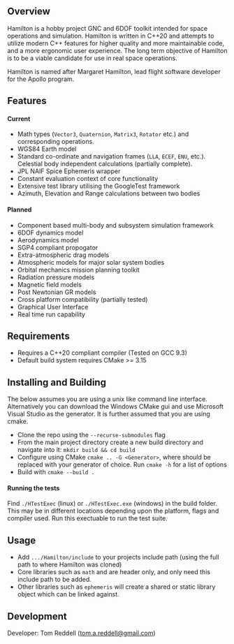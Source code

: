 ## Overview

Hamilton is a hobby project GNC and 6DOF toolkit intended for space operations and simulation. Hamilton is written in C++20 and attempts to utilize modern C++ features for higher quality and more maintainable code, and a more ergonomic user experience. The long term objective of Hamilton is to be a viable candidate for use in real space operations.

Hamilton is named after Margaret Hamilton, lead flight software developer for the Apollo program.

## Features

#### Current

* Math types (`Vector3`, `Quaternion`, `Matrix3`, `Rotator` etc.) and corresponding operations.
* WGS84 Earth model
* Standard co-ordinate and navigation frames (`LLA`, `ECEF`, `ENU`, etc.). Celestial body independent calculations (partially complete).
* JPL NAIF Spice Ephemeris wrapper
* Constant evaluation context of core functionality
* Extensive test library utilising the GoogleTest framework
* Azimuth, Elevation and Range calculations between two bodies

#### Planned
* Component based multi-body and subsystem simulation framework
* 6DOF dynamics model
* Aerodynamics model
* SGP4 compliant propogator
* Extra-atmospheric drag models
* Atmospheric models for major solar system bodies
* Orbital mechanics mission planning toolkit
* Radiation pressure models
* Magnetic field models
* Post Newtonian GR models
* Cross platform compatibility (partially tested)
* Graphical User Interface
* Real time run capability

## Requirements
* Requires a C++20 compliant compiler (Tested on GCC 9.3)
* Default build system requires CMake >= 3.15

## Installing and Building
The below assumes you are using a unix like command line interface. Alternatively you can download the Windows CMake gui and use Microsoft Visual Studio as the generator. It is further assumed that you are using cmake.

* Clone the repo using the `--recurse-submodules` flag
* From the main project directory create a new build directory and navigate into it: `mkdir build && cd build`
* Configure using CMake `cmake .. -G <Generator>`, where <Generator> should be replaced with your generator of choice. Run `cmake -h` for a list of options
* Build with `cmake --build .`

#### Running the tests
Find `./HTestExec` (linux) or `./HTestExec.exe` (windows) in the build folder. This may be in different locations depending upon the platform, flags and compiler used. Run this exectuable to run the test suite.

## Usage
* Add `.../Hamilton/include` to your projects include path (using the full path to where Hamilton was cloned)
* Core libraries such as `math` and are header only, and only need this include path to be added.
* Other libraries such as `ephemeris` will create a shared or static library object which can be linked against.

## Development

Developer: Tom Reddell (tom.a.reddell@gmail.com)